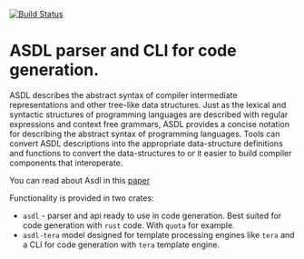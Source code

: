 [![Build Status](https://travis-ci.org/pasa/asdl-rs.svg?branch=master)](https://travis-ci.org/pasa/asdl-rs)

# ASDL parser and CLI for code generation.

ASDL describes the abstract syntax of compiler intermediate representations and other tree-like data structures. Just as the lexical and syntactic structures of programming languages are described with regular expressions and context free grammars, ASDL provides a concise notation for describing the abstract syntax of programming languages. Tools can convert ASDL descriptions into the appropriate data-structure definitions and functions to convert the data-structures to or it easier to build compiler components that interoperate.

You can read about Asdl in this [paper](https://www.cs.princeton.edu/research/techreps/TR-554-97)

Functionality is provided in two crates:

* `asdl` - parser and api ready to use in code generation. Best suited for code generation with `rust` code. With `quota` for example.
* `asdl-tera` model designed for template processing engines like `tera` and a CLI for code generation with `tera` template engine.

